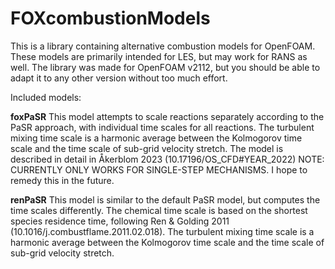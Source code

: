 # FOXcombustionModels
This is a library containing alternative combustion models for OpenFOAM. These models are primarily intended for LES, but may work for RANS as well.
The library was made for OpenFOAM v2112, but you should be able to adapt it to any other version without too much effort.

Included models:

**foxPaSR**
This model attempts to scale reactions separately according to the PaSR approach, with individual time scales for all reactions. The turbulent mixing time scale is a harmonic average between the Kolmogorov time scale and the time scale of sub-grid velocity stretch. The model is described in detail in Åkerblom 2023 (10.17196/OS_CFD#YEAR_2022) NOTE: CURRENTLY ONLY WORKS FOR SINGLE-STEP MECHANISMS. I hope to remedy this in the future.

**renPaSR**
This model is similar to the default PaSR model, but computes the time scales differently. The chemical time scale is based on the shortest species residence time, following Ren & Golding 2011 (10.1016/j.combustflame.2011.02.018). The turbulent mixing time scale is a harmonic average between the Kolmogorov time scale and the time scale of sub-grid velocity stretch.
